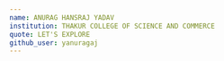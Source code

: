 ```yaml
---
name: ANURAG HANSRAJ YADAV
institution: THAKUR COLLEGE OF SCIENCE AND COMMERCE
quote: LET'S EXPLORE
github_user: yanuragaj
---
```

